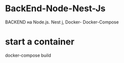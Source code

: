 # BackEnd-Node-Nest-Js
BACKEND на Node.js. Nest j, Docker- Docker-Compose

# start a container
docker-compose build
